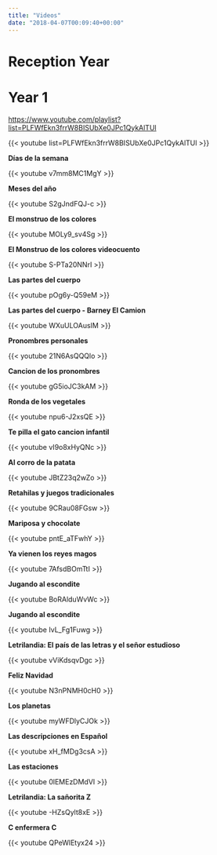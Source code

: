 ```yaml
---
title: "Videos"
date: "2018-04-07T00:09:40+00:00"
---
```


# Reception Year



# Year 1

https://www.youtube.com/playlist?list=PLFWfEkn3frrW8BISUbXe0JPc1QykAlTUl

{{< youtube list=PLFWfEkn3frrW8BISUbXe0JPc1QykAlTUl >}}

**Días de la semana**

{{< youtube v7mm8MC1MgY >}}
<br/>

**Meses del año**

{{< youtube S2gJndFQJ-c >}}
<br/>

**El monstruo de los colores**

{{< youtube MOLy9_sv4Sg >}}
<br/>

**El Monstruo de los colores videocuento**

{{< youtube S-PTa20NNrI >}}
<br/>

**Las partes del cuerpo**

{{< youtube pOg6y-Q59eM >}}
<br/>

**Las partes del cuerpo - Barney El Camion**

{{< youtube WXuULOAusIM >}}
<br/>

**Pronombres personales**

{{< youtube 21N6AsQQQlo >}}
<br/>

**Cancion de los pronombres**

{{< youtube gG5ioJC3kAM >}}
<br/>

**Ronda de los vegetales**

{{< youtube npu6-J2xsQE >}}
<br/>

**Te pilla el gato cancion infantil**

{{< youtube vI9o8xHyQNc >}}
<br/>

**Al corro de la patata**

{{< youtube JBtZ23q2wZo >}}
<br/>

**Retahilas y juegos tradicionales**

{{< youtube 9CRau08FGsw >}}
<br/>

**Mariposa y chocolate**

{{< youtube pntE_aTFwhY >}}
<br/>

**Ya vienen los reyes magos**

{{< youtube 7AfsdBOmTtI >}}
<br/>

**Jugando al escondite**

{{< youtube BoRAlduWvWc >}}
<br/>

**Jugando al escondite**

{{< youtube IvL_Fg1Fuwg >}}
<br/>

**Letrilandia: El país de las letras y el señor estudioso**

{{< youtube vViKdsqvDgc >}}
<br/>

**Feliz Navidad**

{{< youtube N3nPNMH0cH0 >}}
<br/>

**Los planetas**

{{< youtube myWFDlyCJOk >}}
<br/>

**Las descripciones en Español**

{{< youtube xH_fMDg3csA >}}
<br/>

**Las estaciones**

{{< youtube 0lEMEzDMdVI >}}
<br/>

**Letrilandia: La sañorita Z**

{{< youtube -HZsQylt8xE >}}
<br/>

**C enfermera C**

{{< youtube QPeWlEtyx24 >}}




